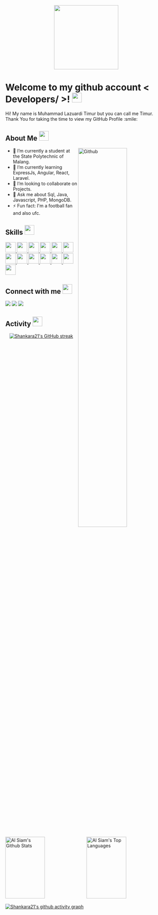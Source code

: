 <p align="center">
    <img width="200" src="https://ik.imagekit.io/siapahayo/d4f14ef7-eccf-42fc-82a1-59fed83461b9.webp?updatedAt=1679628677982">
</p>

<h1> Welcome to my github account < Developers/ >! <img src = "https://raw.githubusercontent.com/MartinHeinz/MartinHeinz/master/wave.gif" width = 30px> </h1>
<p align='center'>
</p>

<div size='20px'> Hi! My name is Muhammad Lazuardi Timur but you can call me Timur. Thank You for taking the time to view my GitHub Profile :smile: 
</div>

<h2> About Me <img src = "https://cdn-icons-png.flaticon.com/512/3357/3357329.png" height="30px"></h2>

<img width="55%" align="right" alt="Github" src="https://ik.imagekit.io/siapahayo/25273349_programmer_v_02.jpg?updatedAt=1679627832945" />

- 🔭 I’m currently a student at the State Polytechnic of Malang.
- 🌱 I’m currently learning ExpressJs, Angular, React, Laravel.
- 👯 I’m looking to collaborate on Projects.
- 💬 Ask me about Sql, Java, Javascript, PHP, MongoDB.
- ⚡ Fun fact: I'm a football fan and also ufc.

<h2> Skills <img src = "https://cdn-icons-png.flaticon.com/512/1049/1049443.png" width = 30px> </h2>
<a href= https://github.com/Shankara21?tab=repositories&q=&type=&language=python&sort= > <img width ='32px' src ='https://img.icons8.com/fluency/512/flutter.png'> </a>
<a href= https://github.com/Shankara21?tab=repositories&q=&type=&language=reactjs&sort= > <img width ='32px' src ='https://upload.wikimedia.org/wikipedia/commons/thumb/9/9a/Laravel.svg/1200px-Laravel.svg.png'> </a>
<a href= https://github.com/Shankara21?tab=repositories&q=&type=&language=javascript&sort= > <img width ='32px' src ='https://upload.wikimedia.org/wikipedia/commons/6/6a/JavaScript-logo.png'> </a>
<a href= https://github.com/Shankara21?tab=repositories&q=&type=&language=scikit&sort= > <img width ='32px' src ='https://upload.wikimedia.org/wikipedia/commons/thumb/d/d9/Node.js_logo.svg/590px-Node.js_logo.svg.png'> </a>
<a href= https://github.com/Shankara21?tab=repositories&q=&type=&language=c&sort= > <img width ='32px' src ='https://external-content.duckduckgo.com/iu/?u=https%3A%2F%2Fwww.doubleklickdesigns.com%2Fwp-content%2Fuploads%2F2020%2F07%2Freactjs-300x267.png&f=1&nofb=1&ipt=2a0ba633bb71a2a87fafbe05e1ee311c18df089bbc46d52d358e0f8e1e08e80d&ipo=images'> </a>
<a href= https://github.com/Shankara21?tab=repositories&q=&type=&language=cpp&sort= > <img width ='32px' src ='https://external-content.duckduckgo.com/iu/?u=https%3A%2F%2Fwww.mattbenton.io%2Fimg%2Flogos%2Fvue-9-logo-png-transparent-min.png&f=1&nofb=1&ipt=e909ce31156bbdb0c323b012f946d58c05c9df6bcc025f96332f24da9412e96e&ipo=images'> </a><a href= https://github.com/Shankara21?tab=repositories&q=&type=&language=cpp&sort= > <img width ='32px' src ='https://external-content.duckduckgo.com/iu/?u=https%3A%2F%2Fcdn.freebiesupply.com%2Flogos%2Flarge%2F2x%2Fangular-icon-logo-png-transparent.png&f=1&nofb=1&ipt=00c9040247a5b7e417b57329bb770227437366a50510e6cc40b1096c97ce5501&ipo=images'> </a>
<a href= https://github.com/Shankara21?tab=repositories&q=&type=&language=sqlite&sort= > <img width ='32px' src ='https://external-content.duckduckgo.com/iu/?u=https%3A%2F%2Flogos-download.com%2Fwp-content%2Fuploads%2F2016%2F09%2FPHP_logo.png&f=1&nofb=1&ipt=31fde9a14d8871a6383579cfc0258d7cce101f51176facfe5c1383385722752c&ipo=images'> </a>
<a href= https://github.com/Shankara21?tab=repositories&q=&type=&language=pytorch&sort= > <img width ='32px' src ='https://external-content.duckduckgo.com/iu/?u=https%3A%2F%2Ficon-library.com%2Fimages%2Fjava-icon-png%2Fjava-icon-png-15.jpg&f=1&nofb=1&ipt=43d64376f945d32e93ba1b7bc3313d1216f4c81005ac5acdef5fbefc1a87c0b9&ipo=images'> </a>
<a href= https://github.com/Shankara21?tab=repositories&q=&type=&language=css&sort= > <img width ='32px' src ='https://external-content.duckduckgo.com/iu/?u=https%3A%2F%2Fbrandlogos.net%2Fwp-content%2Fuploads%2F2021%2F09%2Fbootstrap-logo.png&f=1&nofb=1&ipt=990e8f2d0d966d51c0e450816fd593b0b1f5b00be3a0a786cd73962e3d95bb62&ipo=images'> </a>
<a href= https://github.com/Shankara21?tab=repositories&q=&type=&language=html&sort= > <img width ='32px' src ='https://external-content.duckduckgo.com/iu/?u=https%3A%2F%2Fcodekitapp.com%2Fimages%2Fhelp%2Ffree-tailwind-icon%402x.png&f=1&nofb=1&ipt=9749a357c876a26ea9e5036f0ec398ec91ea8721cb30b9f41ae029dd3ae8941b&ipo=images'> </a>
<a href= https://github.com/Shankara21?tab=repositories&q=&type=&language=android&sort= > <img width ='32px' src ='https://external-content.duckduckgo.com/iu/?u=https%3A%2F%2Faltyra.com%2Fwp-content%2Fuploads%2F2018%2F11%2Fmysql-logo-png-transparent.png&f=1&nofb=1&ipt=2480df3840e80cfd6a72f63b09d897f9f3efae3833c1c40186117058e7c29201&ipo=images'> </a>
<a href= https://github.com/Shankara21?tab=repositories&q=&type=&language=csharp&sort= > <img width ='32px' src ='https://external-content.duckduckgo.com/iu/?u=https%3A%2F%2F1000marcas.net%2Fwp-content%2Fuploads%2F2021%2F06%2FMongoDB-Logo.png&f=1&nofb=1&ipt=8549dad073694ec0afa9e19eff93413cc95ffbab9aff80b1d0706c0cebca0309&ipo=images'> </a>

<h2> Connect with me <img src='https://cdn-icons-png.flaticon.com/512/7933/7933271.png' height="30px"> </h2>

<a href="mailto:lazuardit21@gmail.com"><img src="https://img.shields.io/badge/-lazuardit21@gmail.com-D14836?style=flat&logo=Gmail&logoColor=white"/></a> <a href="https://github.com/Shankara21"><img src="https://img.shields.io/badge/-Shankara21-2B3467?style=flat&logo=github&logoColor=white"/></a> <a href="https://github.com/Shankara21"><img src="https://img.shields.io/badge/-Muhammad Lazuardi Timur-0077b5?style=flat&logo=linkedin&logoColor=white"/></a>

<h2> Activity <img src='https://cdn-icons-png.flaticon.com/512/9609/9609487.png' height="30px"> </h2>
<p align="center">
  <a href="https://github.com/Shankara21">
    <img src="https://github-readme-streak-stats.herokuapp.com/?user=Shankara21&theme=tokyonight&hide_border=true" alt="Shankara21's GitHub streak"/>
  </a>
</p>

<a> 
    <a href="https://github.com/Shankara21"><img alt="Al Siam's Github Stats" src="https://denvercoder1-github-readme-stats.vercel.app/api?username=Shankara21&show_icons=true&count_private=true&theme=tokyonight&hide_border=true" height="192px" width="49.5%"/></a>
  <a href="https://github.com/Shankara21"><img alt="Al Siam's Top Languages" src="https://denvercoder1-github-readme-stats.vercel.app/api/top-langs/?username=Shankara21&langs_count=8&layout=compact&theme=tokyonight&hide_border=true" height="192px" width="49.5%"/></a>
  <br/>
</a>

[![Shankara21's github activity graph](https://github-readme-activity-graph.cyclic.app/graph?username=Shankara21&theme=tokyo-night)](https://github.com/Shankara21/github-readme-activity-graph)
